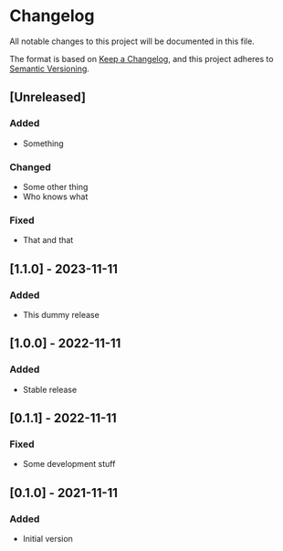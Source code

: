 # Changelog
All notable changes to this project will be documented in this file.

The format is based on [Keep a Changelog](https://keepachangelog.com/en/1.1.0/),
and this project adheres to [Semantic Versioning](https://semver.org/spec/v2.0.0.html).

## [Unreleased]
### Added
- Something

### Changed
- Some other thing
- Who knows what

### Fixed
- That and that

## [1.1.0] - 2023-11-11
### Added
- This dummy release

## [1.0.0] - 2022-11-11
### Added
- Stable release

## [0.1.1] - 2022-11-11
### Fixed
- Some development stuff

## [0.1.0] - 2021-11-11
### Added
- Initial version
